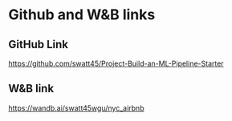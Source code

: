 # Github and W&B links

## GitHub Link
https://github.com/swatt45/Project-Build-an-ML-Pipeline-Starter


## W&B link
https://wandb.ai/swatt45wgu/nyc_airbnb